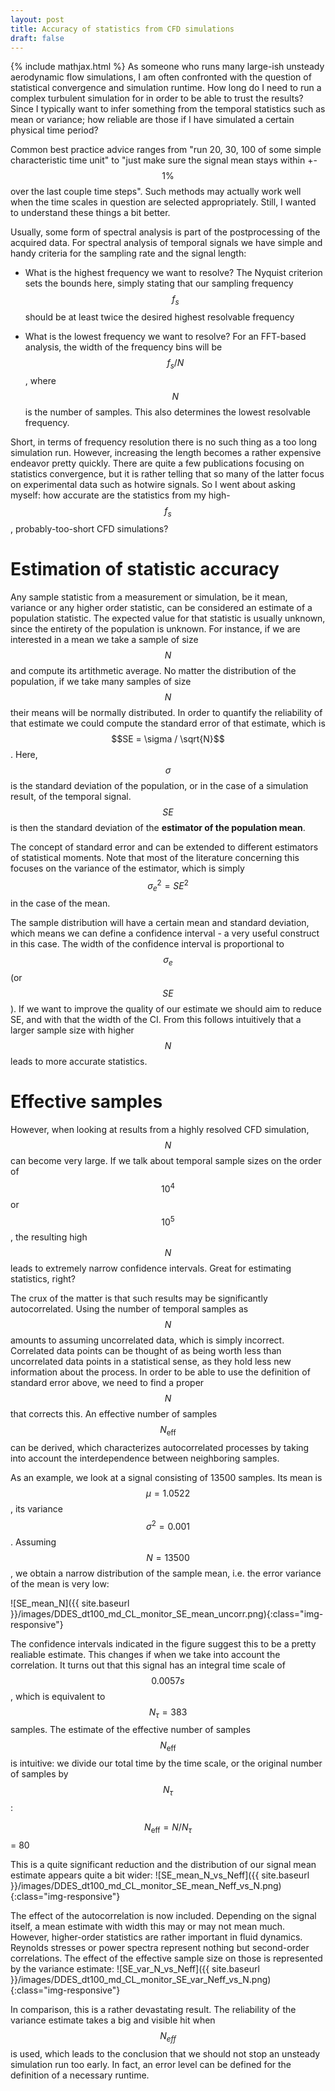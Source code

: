 ```yaml
---
layout: post
title: Accuracy of statistics from CFD simulations
draft: false
---
```

{% include mathjax.html %}
As someone who runs many large-ish unsteady aerodynamic flow simulations, I am often confronted with the question of statistical convergence and simulation runtime. How long do I need to run a complex turbulent simulation for in order to be able to trust the results? Since I typically want to infer something from the temporal statistics such as mean or variance; how reliable are those if I have simulated a certain physical time period?

Common best practice advice ranges from "run 20, 30, 100 of some simple characteristic time unit" to "just make sure the signal mean stays within +- $$1\%$$ over the last couple time steps". Such methods may actually work well when the time scales in question are selected appropriately. Still, I wanted to understand these things a bit better.

Usually, some form of spectral analysis is part of the postprocessing of the acquired data. For spectral analysis of temporal signals we have simple and handy criteria for the sampling rate and the signal length:

* What is the highest frequency we want to resolve? The Nyquist criterion sets the bounds here, simply stating that our sampling frequency $$f_s$$ should be at least twice the desired highest resolvable frequency

* What is the lowest frequency we want to resolve? For an FFT-based analysis, the width of the frequency bins will be $$f_s/N$$, where $$N$$ is the number of samples. This also determines the lowest resolvable frequency.

Short, in terms of frequency resolution there is no such thing as a too long simulation run. However, increasing the length becomes a rather expensive endeavor pretty quickly. There are quite a few publications focusing on statistics convergence, but it is rather telling that so many of the latter focus on experimental data such as hotwire signals. So I went about asking myself: how accurate are the statistics from my high-$$f_s$$, probably-too-short CFD simulations?


# Estimation of statistic accuracy
Any sample statistic from a measurement or simulation, be it mean, variance or any higher order statistic, can be considered an estimate of a population statistic. The expected value for that statistic is usually unknown, since the entirety of the population is unknown. For instance, if we are interested in a mean we take a sample of size $$N$$ and compute its artithmetic average. No matter the distribution of the population, if we take many samples of size $$N$$ their means will be normally distributed. In order to quantify the reliability of that estimate we could compute the standard error of that estimate, which is $$SE = \sigma / \sqrt{N}$$. Here, $$\sigma$$ is the standard deviation of the population, or in the case of a simulation result, of the temporal signal. $$SE$$ is then the standard deviation of the **estimator of the population mean**.

The concept of standard error and can be extended to different estimators of statistical moments. Note that most of the literature concerning this focuses on the variance of the estimator, which is simply $$\sigma_e^2 = SE^2$$ in the case of the mean.


The sample distribution will have a certain mean and standard deviation, which means we can define a confidence interval - a very useful construct in this case. 
The width of the confidence interval is proportional to $$\sigma_e$$ (or $$SE$$). If we want to improve the quality of our estimate we should aim to reduce SE, and with that the width of the CI. From this follows intuitively that a larger sample size with higher $$N$$ leads to more accurate statistics.

# Effective samples
However, when looking at results from a highly resolved CFD simulation, $$N$$ can become very large. If we talk about temporal sample sizes on the order of $$10^4$$ or $$10^5$$, the resulting high $$N$$ leads to extremely narrow confidence intervals. Great for estimating statistics, right?

The crux of the matter is that such results may be significantly autocorrelated. Using the number of temporal samples as $$N$$ amounts to assuming uncorrelated data, which is simply incorrect. Correlated data points can be thought of as being worth less than uncorrelated data points in a statistical sense, as they hold less new information about the process. In order to be able to use the definition of standard error above, we need to find a proper $$N$$ that corrects this. An effective number of samples $$N_{\mathrm{eff}}$$ can be derived, which characterizes autocorrelated processes by taking into account the interdependence between neighboring samples.

As an example, we look at a signal consisting of 13500 samples. Its mean is $$\mu=1.0522$$, its variance $$\sigma^2=0.001$$. Assuming $$N=13500$$, we obtain a narrow distribution of the sample mean, i.e. the error variance of the mean is very low:
<!--<div style="text-align: center"><img src="../images/DDES_dt100_md_CL_monitor_SE_mean_uncorr.png" alt="Drawing" style="width: 300px;"/></div>-->
![SE_mean_N]({{ site.baseurl }}/images/DDES_dt100_md_CL_monitor_SE_mean_uncorr.png){:class="img-responsive"}

The confidence intervals indicated in the figure suggest this to be a pretty realiable estimate. This changes if when we take into account the correlation. It turns out that this signal has  an integral time scale of $$0.0057 s$$, which is equivalent to $$N_{\tau}=383$$ samples. The estimate of the effective number of samples $$N_{\mathrm{eff}}$$ is intuitive: we divide our total time by the time scale, or the original number of samples by $$N_{\tau}$$:

$$N_{\mathrm{eff}} = N / N_{\tau}$$ = 80

This is a quite significant reduction and the distribution of our signal mean estimate appears quite a bit wider:
![SE_mean_N_vs_Neff]({{ site.baseurl }}/images/DDES_dt100_md_CL_monitor_SE_mean_Neff_vs_N.png){:class="img-responsive"}


The effect of the autocorrelation is now included. Depending on the signal itself, a mean estimate with width this may or may not mean much. However, higher-order statistics are rather important in fluid dynamics. Reynolds stresses or power spectra represent nothing but second-order correlations. The effect of the effective sample size on those is represented by the variance estimate:
![SE_var_N_vs_Neff]({{ site.baseurl }}/images/DDES_dt100_md_CL_monitor_SE_var_Neff_vs_N.png){:class="img-responsive"}


In comparison, this is a rather devastating result. The reliability of the variance estimate takes a big and visible hit when $$N_{eff}$$ is used, which leads to the conclusion that we should not stop an unsteady simulation run too early. In fact, an error level can be defined for the definition of a necessary runtime.


